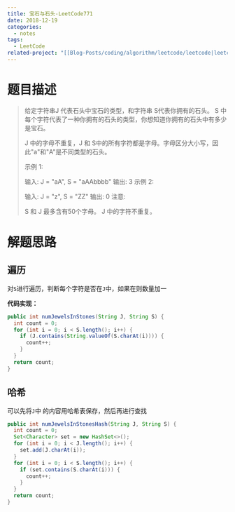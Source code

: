 ```yaml
---
title: 宝石与石头-LeetCode771
date: 2018-12-19
categories:
  - notes
tags:
  - LeetCode
related-project: "[[Blog-Posts/coding/algorithm/leetcode/leetcode|leetcode]]"
---
```


# 题目描述

> 给定字符串J 代表石头中宝石的类型，和字符串 S代表你拥有的石头。 S 中每个字符代表了一种你拥有的石头的类型，你想知道你拥有的石头中有多少是宝石。
>
> J 中的字母不重复，J 和 S中的所有字符都是字母。字母区分大小写，因此"a"和"A"是不同类型的石头。
>
> 示例 1:
>
> 输入: J = "aA", S = "aAAbbbb"
> 输出: 3
> 示例 2:
>
> 输入: J = "z", S = "ZZ"
> 输出: 0
> 注意:
>
> S 和 J 最多含有50个字母。
>  J 中的字符不重复。

<!--more-->

# 解题思路

## 遍历

对`S`进行遍历，判断每个字符是否在`J`中，如果在则数量加一

**代码实现：**

```java
public int numJewelsInStones(String J, String S) {
  int count = 0;
  for (int i = 0; i < S.length(); i++) {
    if (J.contains(String.valueOf(S.charAt(i)))) {
      count++;
    }
  }
  return count;
}
```

## 哈希

可以先将`J`中 的内容用哈希表保存，然后再进行查找

```java
public int numJewelsInStonesHash(String J, String S) {
  int count = 0;
  Set<Character> set = new HashSet<>();
  for (int i = 0; i < J.length(); i++) {
    set.add(J.charAt(i));
  }
  for (int i = 0; i < S.length(); i++) {
    if (set.contains(S.charAt(i))) {
      count++;
    }
  }
  return count;
}
```

